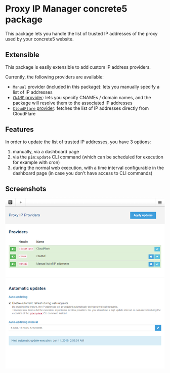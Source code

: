 # Proxy IP Manager concrete5 package

This package lets you handle the list of trusted IP addresses of the proxy used by your concrete5 website.


## Extensible

This package is easily extensible to add custom IP address providers.

Currently, the following providers are available:

- `Manual` provider (included in this package): lets you manually specify a list of IP addresses
- [`CNAME` provider](https://github.com/mlocati/cname_proxy_ip_provider): lets you specify CNAMEs / domain names, and the package will resolve them to the associated IP addresses
- [`CloudFlare` provider](https://github.com/mlocati/cloudflare_proxy_ip_provider): fetches the list of IP addresses directly from CloudFlare


## Features

In order to update the list of trusted IP addresses, you have 3 options:

1. manually, via a dashboard page
2. via the `pim:update` CLI command (which can be scheduled for execution for example with cron)
3. during the normal web execution, with a time interval configurable in the dashboard page (in case you don't have access to CLI commands)


## Screenshots

![Dashboard page](https://raw.githubusercontent.com/mlocati/proxy_ip_manager/blob/images/dashboard-page.png)
